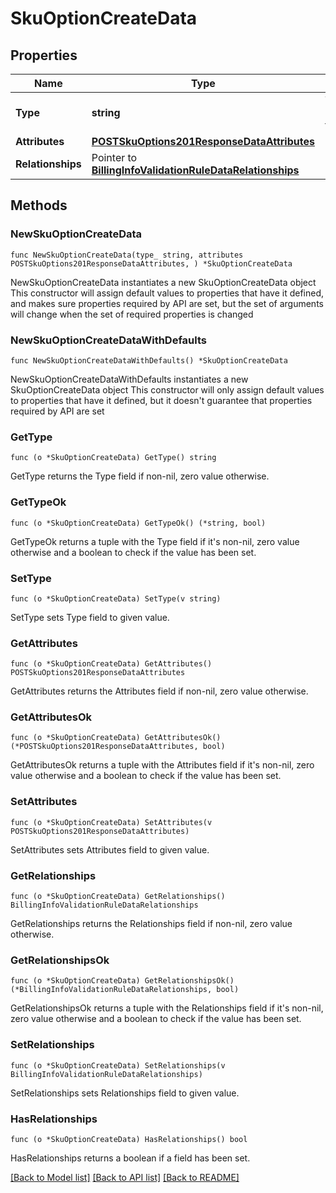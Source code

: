 # SkuOptionCreateData

## Properties

Name | Type | Description | Notes
------------ | ------------- | ------------- | -------------
**Type** | **string** | The resource&#39;s type | 
**Attributes** | [**POSTSkuOptions201ResponseDataAttributes**](POSTSkuOptions201ResponseDataAttributes.md) |  | 
**Relationships** | Pointer to [**BillingInfoValidationRuleDataRelationships**](BillingInfoValidationRuleDataRelationships.md) |  | [optional] 

## Methods

### NewSkuOptionCreateData

`func NewSkuOptionCreateData(type_ string, attributes POSTSkuOptions201ResponseDataAttributes, ) *SkuOptionCreateData`

NewSkuOptionCreateData instantiates a new SkuOptionCreateData object
This constructor will assign default values to properties that have it defined,
and makes sure properties required by API are set, but the set of arguments
will change when the set of required properties is changed

### NewSkuOptionCreateDataWithDefaults

`func NewSkuOptionCreateDataWithDefaults() *SkuOptionCreateData`

NewSkuOptionCreateDataWithDefaults instantiates a new SkuOptionCreateData object
This constructor will only assign default values to properties that have it defined,
but it doesn't guarantee that properties required by API are set

### GetType

`func (o *SkuOptionCreateData) GetType() string`

GetType returns the Type field if non-nil, zero value otherwise.

### GetTypeOk

`func (o *SkuOptionCreateData) GetTypeOk() (*string, bool)`

GetTypeOk returns a tuple with the Type field if it's non-nil, zero value otherwise
and a boolean to check if the value has been set.

### SetType

`func (o *SkuOptionCreateData) SetType(v string)`

SetType sets Type field to given value.


### GetAttributes

`func (o *SkuOptionCreateData) GetAttributes() POSTSkuOptions201ResponseDataAttributes`

GetAttributes returns the Attributes field if non-nil, zero value otherwise.

### GetAttributesOk

`func (o *SkuOptionCreateData) GetAttributesOk() (*POSTSkuOptions201ResponseDataAttributes, bool)`

GetAttributesOk returns a tuple with the Attributes field if it's non-nil, zero value otherwise
and a boolean to check if the value has been set.

### SetAttributes

`func (o *SkuOptionCreateData) SetAttributes(v POSTSkuOptions201ResponseDataAttributes)`

SetAttributes sets Attributes field to given value.


### GetRelationships

`func (o *SkuOptionCreateData) GetRelationships() BillingInfoValidationRuleDataRelationships`

GetRelationships returns the Relationships field if non-nil, zero value otherwise.

### GetRelationshipsOk

`func (o *SkuOptionCreateData) GetRelationshipsOk() (*BillingInfoValidationRuleDataRelationships, bool)`

GetRelationshipsOk returns a tuple with the Relationships field if it's non-nil, zero value otherwise
and a boolean to check if the value has been set.

### SetRelationships

`func (o *SkuOptionCreateData) SetRelationships(v BillingInfoValidationRuleDataRelationships)`

SetRelationships sets Relationships field to given value.

### HasRelationships

`func (o *SkuOptionCreateData) HasRelationships() bool`

HasRelationships returns a boolean if a field has been set.


[[Back to Model list]](../README.md#documentation-for-models) [[Back to API list]](../README.md#documentation-for-api-endpoints) [[Back to README]](../README.md)


